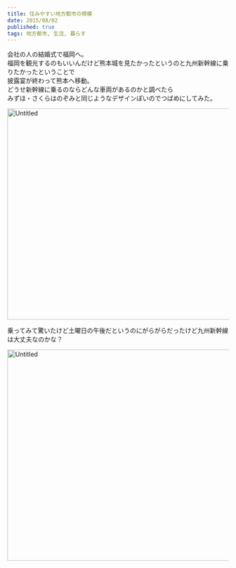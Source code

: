 ```yaml
---
title: 住みやすい地方都市の規模
date: 2015/08/02
published: true
tags: 地方都市, 生活, 暮らす
---
```


会社の人の結婚式で福岡へ。<br>
福岡を観光するのもいいんだけど熊本城を見たかったというのと九州新幹線に乗りたかったということで<br>
披露宴が終わって熊本へ移動。<br>
どうせ新幹線に乗るのならどんな車両があるのかと調べたら<br>
みずほ・さくらはのぞみと同じようなデザインぽいのでつばめにしてみた。

<a data-flickr-embed="true" href="https://www.flickr.com/photos/shigeki_takeguchi/20041621919/in/dateposted-public/" title="Untitled"><img src="https://farm1.staticflickr.com/301/20041621919_f252e23fef_z.jpg" width="640" height="480" alt="Untitled"></a><script async src="//embedr.flickr.com/assets/client-code.js" charset="utf-8"></script>

乗ってみて驚いたけど土曜日の午後だというのにがらがらだったけど九州新幹線は大丈夫なのかな？

<a data-flickr-embed="true" href="https://www.flickr.com/photos/shigeki_takeguchi/19607085853/in/dateposted-public/" title="Untitled"><img src="https://farm1.staticflickr.com/486/19607085853_6315d3f825_z.jpg" width="640" height="480" alt="Untitled"></a><script async src="//embedr.flickr.com/assets/client-code.js" charset="utf-8"></script>
